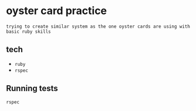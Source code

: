 # oyster card practice

`trying to create similar system as the one oyster cards are using with basic ruby skills`

## tech

- `ruby`
- `rspec`


## Running tests

`rspec`
